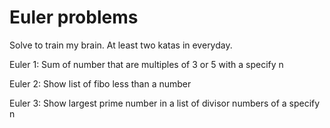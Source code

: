 # Euler problems

Solve to train my brain. At least two katas in everyday.

Euler 1: Sum of number that are multiples of 3 or 5 with a specify n

Euler 2: Show list of fibo less than a number

Euler 3: Show largest prime number in a list of divisor numbers of a specify n

